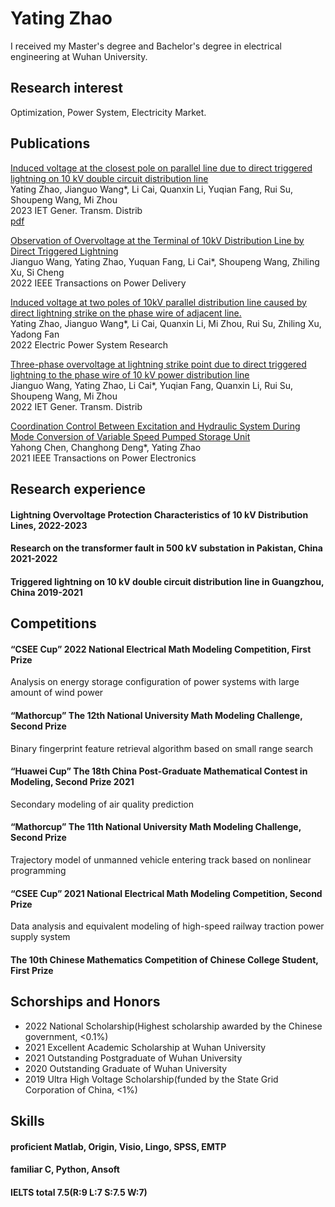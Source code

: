 # Yating Zhao  
I received my Master's degree and Bachelor's degree in electrical engineering at Wuhan University.  
## Research interest
Optimization, Power System, Electricity Market.

## Publications
[Induced voltage at the closest pole on parallel line due to direct triggered lightning on 10 kV double circuit distribution line](https://ietresearch.onlinelibrary.wiley.com/doi/full/10.1049/gtd2.12706)  
Yating Zhao, Jianguo Wang*, Li Cai, Quanxin Li, Yuqian Fang, Rui Su, Shoupeng Wang, Mi Zhou  
2023 IET Gener. Transm. Distrib  
[pdf](./Induced%20voltage%20at%20the%20closest%20pole%20on%20parallel%20line%20due%20to%20direct%20triggered%20lightning%20on%2010%20kV%20double%20circuit%20distribution%20line.pdf)

[Observation of Overvoltage at the Terminal of 10kV Distribution Line by Direct Triggered Lightning](https://ieeexplore.ieee.org/document/9627792)  
Jianguo Wang, Yating Zhao, Yuquan Fang, Li Cai*, Shoupeng Wang, Zhiling Xu, Si Cheng  
2022 IEEE Transactions on Power Delivery


[Induced voltage at two poles of 10kV parallel distribution line caused by direct lightning strike on the phase wire of adjacent line.](https://www.sciencedirect.com/science/article/abs/pii/S0378779622004242)  
Yating Zhao, Jianguo Wang*, Li Cai, Quanxin Li, Mi Zhou, Rui Su, Zhiling Xu, Yadong Fan  
2022 Electric Power System Research

[Three-phase overvoltage at lightning strike point due to direct triggered lightning to the phase wire of 10 kV power distribution line](https://ietresearch.onlinelibrary.wiley.com/doi/full/10.1049/gtd2.12432)  
Jianguo Wang, Yating Zhao, Li Cai*, Yuqian Fang, Quanxin Li, Rui Su, Shoupeng Wang, Mi Zhou  
2022 IET Gener. Transm. Distrib

[Coordination Control Between Excitation and Hydraulic System During Mode Conversion of Variable Speed Pumped Storage Unit](https://ieeexplore.ieee.org/document/9361129)  
Yahong Chen, Changhong Deng*, Yating Zhao  
2021 IEEE Transactions on Power Electronics

## Research experience
#### Lightning Overvoltage Protection Characteristics of 10 kV Distribution Lines, 2022-2023
#### Research on the transformer fault in 500 kV substation in Pakistan, China	2021-2022
#### Triggered lightning on 10 kV double circuit distribution line in Guangzhou, China	2019-2021  


## Competitions
#### “CSEE Cup” 2022 National Electrical Math Modeling Competition, First Prize  
Analysis on energy storage configuration of power systems with large amount of wind power
#### “Mathorcup” The 12th National University Math Modeling Challenge, Second Prize
Binary fingerprint feature retrieval algorithm based on small range search
#### “Huawei Cup” The 18th China Post-Graduate Mathematical Contest in Modeling, Second Prize	2021
Secondary modeling of air quality prediction
#### “Mathorcup” The 11th National University Math Modeling Challenge, Second Prize
Trajectory model of unmanned vehicle entering track based on nonlinear programming
#### “CSEE Cup” 2021 National Electrical Math Modeling Competition, Second Prize
Data analysis and equivalent modeling of high-speed railway traction power supply system
#### The 10th Chinese Mathematics Competition of Chinese College Student, First Prize 

## Schorships and Honors
- 2022 National Scholarship(Highest scholarship awarded by the Chinese government, <0.1%)  
- 2021 Excellent Academic Scholarship at Wuhan University
- 2021 Outstanding Postgraduate of Wuhan University
- 2020 Outstanding Graduate of Wuhan University 
- 2019 Ultra High Voltage Scholarship(funded by the State Grid Corporation of China, <1%)

## Skills 
#### proficient Matlab, Origin, Visio, Lingo, SPSS, EMTP  
#### familiar C, Python, Ansoft  
#### IELTS total 7.5(R:9 L:7 S:7.5 W:7)






